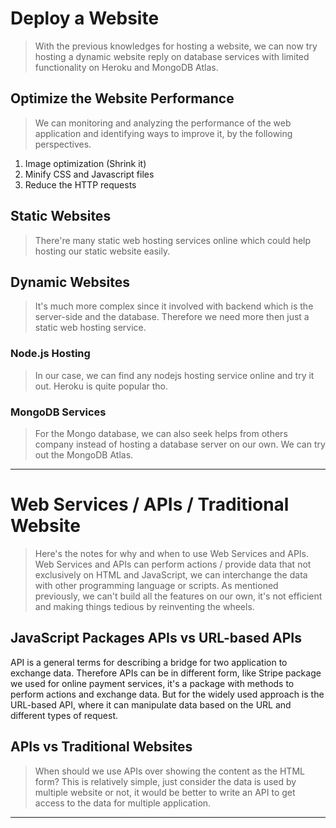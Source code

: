 # Deploy a Website
> With the previous knowledges for hosting a website, we can now try hosting a dynamic website reply on database services with limited functionality on Heroku and MongoDB Atlas.

## Optimize the Website Performance
> We can monitoring and analyzing the performance of the web application and identifying ways to improve it, by the following perspectives.

1. Image optimization (Shrink it)
2. Minify CSS and Javascript files
3. Reduce the HTTP requests

## Static Websites
> There're many static web hosting services online which could help hosting our static website easily.

## Dynamic Websites
> It's much more complex since it involved with backend which is the server-side and the database. Therefore we need more then just a static web hosting service. 
### Node.js Hosting
> In our case, we can find any nodejs hosting service online and try it out. Heroku is quite popular tho.

### MongoDB Services
> For the Mongo database, we can also seek helps from others company instead of hosting a database server on our own. We can try out the MongoDB Atlas.

---

# Web Services / APIs / Traditional Website
> Here's the notes for why and when to use Web Services and APIs. Web Services and APIs can perform actions / provide data that not exclusively on HTML and JavaScript, we can interchange the data with other programming language or scripts. As mentioned previously, we can't build all the features on our own, it's not efficient and making things tedious by reinventing the wheels.

## JavaScript Packages APIs vs URL-based APIs
API is a general terms for describing a bridge for two application to exchange data. Therefore APIs can be in different form, like Stripe package we used for online payment services, it's a package with methods to perform actions and exchange data. But for the widely used approach is the URL-based API, where it can manipulate data based on the URL and different types of request.

## APIs vs Traditional Websites
> When should we use APIs over showing the content as the HTML form? This is relatively simple, just consider the data is used by multiple website or not, it would be better to write an API to get access to the data for multiple application.

---
